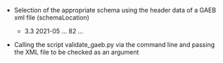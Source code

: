 - Selection of the appropriate schema using the header data of a GAEB xml file (schemaLocation)
  - <GAEB xmlns="http://www.gaeb.de/GAEB_DA_XML/DA82/3.3">
    <GAEBInfo>
        <Version>3.3</Version>
        <VersDate>2021-05</VersDate>
    </GAEBInfo>
    ...
    <Award>
        <DP>82</DP>
        ...
    </Award>
    </GAEB>
        
- Calling the script validate_gaeb.py via the command line and passing the XML file to be checked as an argument 
